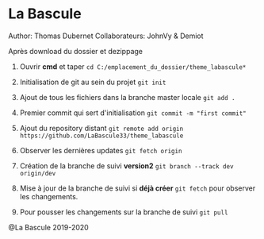 # La Bascule

Author: Thomas Dubernet 
Collaborateurs: JohnVy & Demiot

Après download du dossier et dezippage  
  
1. Ouvrir **cmd** et taper ```cd C:/emplacement_du_dossier/theme_labascule*```  
  
2. Initialisation de git au sein du projet ```git init```  
  
3. Ajout de tous les fichiers dans la branche master locale ```git add .```  
  
4. Premier commit qui sert d'initialisation ```git commit -m "first commit"```  
  
5. Ajout du repository distant ```git remote add origin https://github.com/LaBascule33/theme_labascule```  
  
6. Observer les dernières updates ```git fetch origin```  
  
7. Création de la branche de suivi **version2** ```git branch --track dev origin/dev```  
  
8. Mise à jour de la branche de suivi si **déjà créer** ```git fetch``` pour observer les changements.  
  
9. Pour pousser les changements sur la branche de suivi ```git pull``` 

@La Bascule 2019-2020
